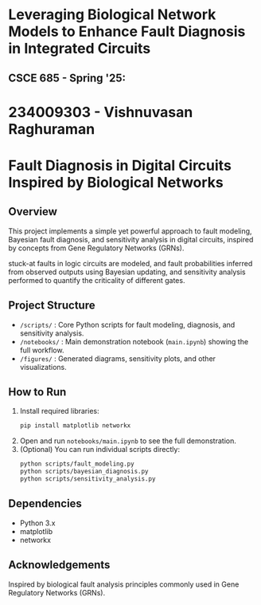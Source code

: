 # Leveraging Biological Network Models to Enhance Fault Diagnosis in Integrated Circuits

## CSCE 685 - Spring '25:
# 234009303 - Vishnuvasan Raghuraman
# Fault Diagnosis in Digital Circuits Inspired by Biological Networks

## Overview
This project implements a simple yet powerful approach to fault modeling, Bayesian fault diagnosis, and sensitivity analysis in digital circuits, inspired by concepts from Gene Regulatory Networks (GRNs).

stuck-at faults in logic circuits are modeled, and fault probabilities inferred from observed outputs using Bayesian updating, and sensitivity analysis performed to quantify the criticality of different gates.

## Project Structure
- `/scripts/` : Core Python scripts for fault modeling, diagnosis, and sensitivity analysis.
- `/notebooks/` : Main demonstration notebook (`main.ipynb`) showing the full workflow.
- `/figures/` : Generated diagrams, sensitivity plots, and other visualizations.

## How to Run
1. Install required libraries:
   ```bash
   pip install matplotlib networkx
   ```
2. Open and run `notebooks/main.ipynb` to see the full demonstration.
3. (Optional) You can run individual scripts directly:
   ```bash
   python scripts/fault_modeling.py
   python scripts/bayesian_diagnosis.py
   python scripts/sensitivity_analysis.py
   ```

## Dependencies
- Python 3.x
- matplotlib
- networkx

## Acknowledgements
Inspired by biological fault analysis principles commonly used in Gene Regulatory Networks (GRNs).
